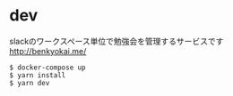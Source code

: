 # dev
slackのワークスペース単位で勉強会を管理するサービスです
http://benkyokai.me/

```shell
$ docker-compose up
$ yarn install
$ yarn dev
```